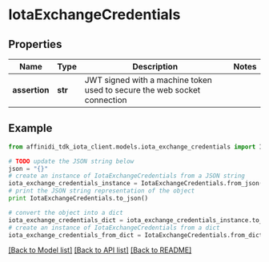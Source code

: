 # IotaExchangeCredentials

## Properties

| Name          | Type    | Description                                                              | Notes |
| ------------- | ------- | ------------------------------------------------------------------------ | ----- |
| **assertion** | **str** | JWT signed with a machine token used to secure the web socket connection |

## Example

```python
from affinidi_tdk_iota_client.models.iota_exchange_credentials import IotaExchangeCredentials

# TODO update the JSON string below
json = "{}"
# create an instance of IotaExchangeCredentials from a JSON string
iota_exchange_credentials_instance = IotaExchangeCredentials.from_json(json)
# print the JSON string representation of the object
print IotaExchangeCredentials.to_json()

# convert the object into a dict
iota_exchange_credentials_dict = iota_exchange_credentials_instance.to_dict()
# create an instance of IotaExchangeCredentials from a dict
iota_exchange_credentials_from_dict = IotaExchangeCredentials.from_dict(iota_exchange_credentials_dict)
```

[[Back to Model list]](../README.md#documentation-for-models) [[Back to API list]](../README.md#documentation-for-api-endpoints) [[Back to README]](../README.md)
